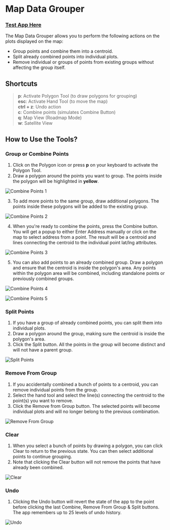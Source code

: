 # Map Data Grouper

### [Test App Here](https://release.d3s32725mk9quz.amplifyapp.com/)

The Map Data Grouper allows you to perform the following actions on the plots displayed on the map:

- Group points and combine them into a centroid.
- Split already combined points into individual plots.
- Remove individual or groups of points from existing groups without affecting the group itself.

## Shortcuts

>**p**: Activate Polygon Tool (to draw polygons for grouping)\
>**esc**: Activate Hand Tool (to move the map)\
>**ctrl + z**: Undo action\
>**c**: Combine points (simulates Combine Button)\
>**q**: Map View (Roadmap Mode)\
>**w**: Satellite View

## How to Use the Tools?

### Group or Combine Points

1. Click on the Polygon icon or press **p** on your keyboard to activate the Polygon Tool.
2. Draw a polygon around the points you want to group. The points inside the polygon will be highlighted in **yellow**.

![Combine Points 1](./assets/readme/group-1.gif)

3. To add more points to the same group, draw additional polygons. The points inside these polygons will be added to the existing group.

![Combine Points 2](./assets/readme/group-2.gif)

4. When you're ready to combine the points, press the Combine button. You will get a popup to either Enter Address manually or click on the map to select address from a point. The result will be a centroid and lines connecting the centroid to the individual point lat/lng attributes.

![Combine Points 3](./assets/readme/group-3.gif)

5. You can also add points to an already combined group. Draw a polygon and ensure that the centroid is inside the polygon's area. Any points within the polygon area will be combined, including standalone points or previously combined groups.

![Combine Points 4](./assets/readme/group-4.gif)

![Combine Points 5](./assets/readme/group-5.gif)

### Split Points

1. If you have a group of already combined points, you can split them into individual plots.
2. Draw a polygon around the group, making sure the centroid is inside the polygon's area.
3. Click the Split button. All the points in the group will become distinct and will not have a parent group.

![Split Points](./assets/readme/split-1.gif)

### Remove From Group

1. If you accidentally combined a bunch of points to a centroid, you can remove individual points from the group.
2. Select the hand tool and select the line(s) connecting the centroid to the point(s) you want to remove.
3. Click the Remove from Group button. The selected points will become individual plots and will no longer belong to the previous combination.

![Remove From Group](./assets/readme/remove-1.gif)

### Clear

1. When you select a bunch of points by drawing a polygon, you can click Clear to return to the previous state. You can then select additional points to continue grouping.
2. Note that clicking the Clear button will not remove the points that have already been combined.

![Clear](./assets/readme/clear-1.gif)

### Undo

1. Clicking the Undo button will revert the state of the app to the point before clicking the last Combine, Remove From Group & Split buttons. The app remembers up to 25 levels of undo history.

![Undo](./assets/readme/undo-1.gif)